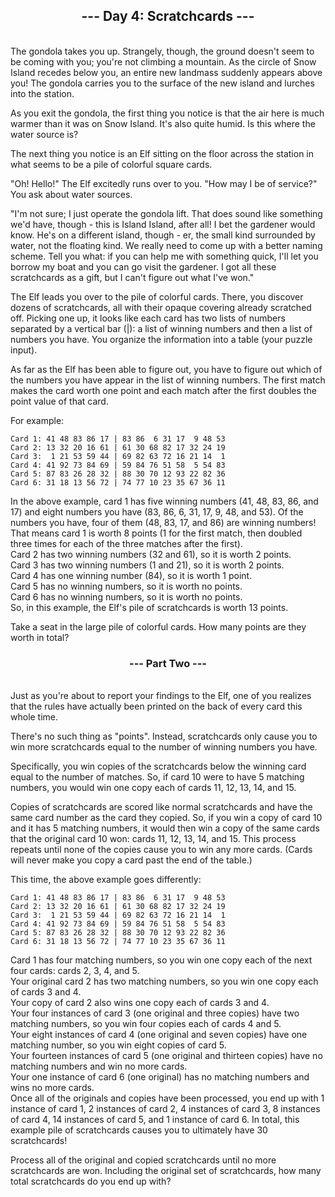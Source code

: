 <h2><center>--- Day 4: Scratchcards ---</h2><br>
The gondola takes you up. Strangely, though, the ground doesn't seem to be coming with you; you're not climbing a mountain. As the circle of Snow Island recedes below you, an entire new landmass suddenly appears above you! The gondola carries you to the surface of the new island and lurches into the station.

As you exit the gondola, the first thing you notice is that the air here is much warmer than it was on Snow Island. It's also quite humid. Is this where the water source is?

The next thing you notice is an Elf sitting on the floor across the station in what seems to be a pile of colorful square cards.

"Oh! Hello!" The Elf excitedly runs over to you. "How may I be of service?" You ask about water sources.

"I'm not sure; I just operate the gondola lift. That does sound like something we'd have, though - this is Island Island, after all! I bet the gardener would know. He's on a different island, though - er, the small kind surrounded by water, not the floating kind. We really need to come up with a better naming scheme. Tell you what: if you can help me with something quick, I'll let you borrow my boat and you can go visit the gardener. I got all these scratchcards as a gift, but I can't figure out what I've won."

The Elf leads you over to the pile of colorful cards. There, you discover dozens of scratchcards, all with their opaque covering already scratched off. Picking one up, it looks like each card has two lists of numbers separated by a vertical bar (|): a list of winning numbers and then a list of numbers you have. You organize the information into a table (your puzzle input).

As far as the Elf has been able to figure out, you have to figure out which of the numbers you have appear in the list of winning numbers. The first match makes the card worth one point and each match after the first doubles the point value of that card.

For example:

```Card 1: 41 48 83 86 17 | 83 86  6 31 17  9 48 53```<br>
```Card 2: 13 32 20 16 61 | 61 30 68 82 17 32 24 19```<br>
```Card 3:  1 21 53 59 44 | 69 82 63 72 16 21 14  1```<br>
```Card 4: 41 92 73 84 69 | 59 84 76 51 58  5 54 83```<br>
```Card 5: 87 83 26 28 32 | 88 30 70 12 93 22 82 36```<br>
```Card 6: 31 18 13 56 72 | 74 77 10 23 35 67 36 11```<br>

In the above example, card 1 has five winning numbers (41, 48, 83, 86, and 17) and eight numbers you have (83, 86, 6, 31, 17, 9, 48, and 53). Of the numbers you have, four of them (48, 83, 17, and 86) are winning numbers! That means card 1 is worth 8 points (1 for the first match, then doubled three times for each of the three matches after the first).<br>
Card 2 has two winning numbers (32 and 61), so it is worth 2 points.<br>
Card 3 has two winning numbers (1 and 21), so it is worth 2 points.<br>
Card 4 has one winning number (84), so it is worth 1 point.<br>
Card 5 has no winning numbers, so it is worth no points.<br>
Card 6 has no winning numbers, so it is worth no points.<br>
So, in this example, the Elf's pile of scratchcards is worth 13 points.<br>

Take a seat in the large pile of colorful cards. How many points are they worth in total?

<h3><center>--- Part Two ---</h3><br>
Just as you're about to report your findings to the Elf, one of you realizes that the rules have actually been printed on the back of every card this whole time.

There's no such thing as "points". Instead, scratchcards only cause you to win more scratchcards equal to the number of winning numbers you have.

Specifically, you win copies of the scratchcards below the winning card equal to the number of matches. So, if card 10 were to have 5 matching numbers, you would win one copy each of cards 11, 12, 13, 14, and 15.

Copies of scratchcards are scored like normal scratchcards and have the same card number as the card they copied. So, if you win a copy of card 10 and it has 5 matching numbers, it would then win a copy of the same cards that the original card 10 won: cards 11, 12, 13, 14, and 15. This process repeats until none of the copies cause you to win any more cards. (Cards will never make you copy a card past the end of the table.)

This time, the above example goes differently:

```Card 1: 41 48 83 86 17 | 83 86  6 31 17  9 48 53```<br>
```Card 2: 13 32 20 16 61 | 61 30 68 82 17 32 24 19```<br>
```Card 3:  1 21 53 59 44 | 69 82 63 72 16 21 14  1```<br>
```Card 4: 41 92 73 84 69 | 59 84 76 51 58  5 54 83```<br>
```Card 5: 87 83 26 28 32 | 88 30 70 12 93 22 82 36```<br>
```Card 6: 31 18 13 56 72 | 74 77 10 23 35 67 36 11```<br>

Card 1 has four matching numbers, so you win one copy each of the next four cards: cards 2, 3, 4, and 5.<br>
Your original card 2 has two matching numbers, so you win one copy each of cards 3 and 4.<br>
Your copy of card 2 also wins one copy each of cards 3 and 4.<br>
Your four instances of card 3 (one original and three copies) have two matching numbers, so you win four copies each of cards 4 and 5.<br>
Your eight instances of card 4 (one original and seven copies) have one matching number, so you win eight copies of card 5.<br>
Your fourteen instances of card 5 (one original and thirteen copies) have no matching numbers and win no more cards.<br>
Your one instance of card 6 (one original) has no matching numbers and wins no more cards.<br>
Once all of the originals and copies have been processed, you end up with 1 instance of card 1, 2 instances of card 2, 4 instances of card 3, 8 instances of card 4, 14 instances of card 5, and 1 instance of card 6. In total, this example pile of scratchcards causes you to ultimately have 30 scratchcards!<br>

Process all of the original and copied scratchcards until no more scratchcards are won. Including the original set of scratchcards, how many total scratchcards do you end up with?